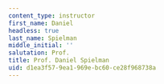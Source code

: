 ```yaml
---
content_type: instructor
first_name: Daniel
headless: true
last_name: Spielman
middle_initial: ''
salutation: Prof.
title: Prof. Daniel Spielman
uid: d1ea3f57-9ea1-969e-bc60-ce28f968738a
---
```

